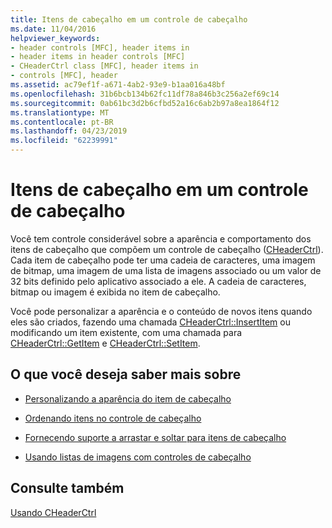 ```yaml
---
title: Itens de cabeçalho em um controle de cabeçalho
ms.date: 11/04/2016
helpviewer_keywords:
- header controls [MFC], header items in
- header items in header controls [MFC]
- CHeaderCtrl class [MFC], header items in
- controls [MFC], header
ms.assetid: ac79ef1f-a671-4ab2-93e9-b1aa016a48bf
ms.openlocfilehash: 31b6bcb134b62fc11df78a846b3c256a2ef69c14
ms.sourcegitcommit: 0ab61bc3d2b6cfbd52a16c6ab2b97a8ea1864f12
ms.translationtype: MT
ms.contentlocale: pt-BR
ms.lasthandoff: 04/23/2019
ms.locfileid: "62239991"
---
```

# <a name="header-items-in-a-header-control"></a>Itens de cabeçalho em um controle de cabeçalho

Você tem controle considerável sobre a aparência e comportamento dos itens de cabeçalho que compõem um controle de cabeçalho ([CHeaderCtrl](../mfc/reference/cheaderctrl-class.md)). Cada item de cabeçalho pode ter uma cadeia de caracteres, uma imagem de bitmap, uma imagem de uma lista de imagens associado ou um valor de 32 bits definido pelo aplicativo associado a ele. A cadeia de caracteres, bitmap ou imagem é exibida no item de cabeçalho.

Você pode personalizar a aparência e o conteúdo de novos itens quando eles são criados, fazendo uma chamada [CHeaderCtrl::InsertItem](../mfc/reference/cheaderctrl-class.md#insertitem) ou modificando um item existente, com uma chamada para [CHeaderCtrl::GetItem](../mfc/reference/cheaderctrl-class.md#getitem) e [ CHeaderCtrl::SetItem](../mfc/reference/cheaderctrl-class.md#setitem).

## <a name="what-do-you-want-to-know-more-about"></a>O que você deseja saber mais sobre

- [Personalizando a aparência do item de cabeçalho](../mfc/customizing-the-header-item-s-appearance.md)

- [Ordenando itens no controle de cabeçalho](../mfc/ordering-items-in-the-header-control.md)

- [Fornecendo suporte a arrastar e soltar para itens de cabeçalho](../mfc/providing-drag-and-drop-support-for-header-items.md)

- [Usando listas de imagens com controles de cabeçalho](../mfc/using-image-lists-with-header-controls.md)

## <a name="see-also"></a>Consulte também

[Usando CHeaderCtrl](../mfc/using-cheaderctrl.md)
